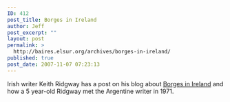 ```yaml
---
ID: 412
post_title: Borges in Ireland
author: Jeff
post_excerpt: ""
layout: post
permalink: >
  http://baires.elsur.org/archives/borges-in-ireland/
published: true
post_date: 2007-11-07 07:23:13
---
```

Irish writer Keith Ridgway has a post on his blog about <a href="http://keithridgway.blogspot.com/2007/11/borges-in-ireland-where-i-met-borges.html">Borges in Ireland</a> and how a 5 year-old Ridgway met the Argentine writer in 1971.